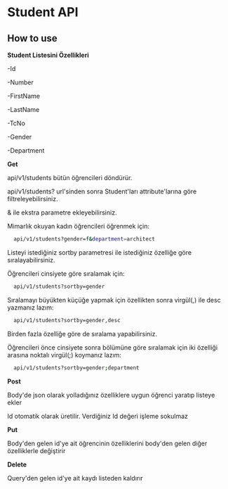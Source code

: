 # Student API

## How to use

**Student Listesini Özellikleri**

-Id

-Number

-FirstName

-LastName

-TcNo

-Gender

-Department


**Get**

api/v1/students bütün öğrencileri döndürür.

api/v1/students? url'sinden sonra Student'ları attribute'larına göre filtreleyebilirsiniz.

& ile ekstra parametre ekleyebilirsiniz.

Mimarlık okuyan kadın öğrencileri öğrenmek için:
```bash
  api/v1/students?gender=f&department=architect
```

Listeyi istediğiniz sortby parametresi ile istediğiniz özelliğe göre sıralayabilirsiniz.

Öğrencileri cinsiyete göre sıralamak için:
```bash
  api/v1/students?sortby=gender
```

Sıralamayı büyükten küçüğe yapmak için özellikten sonra virgül(,) ile desc yazmanız lazım:
```bash
  api/v1/students?sortby=gender,desc
```

Birden fazla özelliğe göre de sıralama yapabilirsiniz.

Öğrencileri önce cinsiyete sonra bölümüne göre sıralamak için iki özelliği arasına noktalı virgül(;) koymanız lazım:
```bash
  api/v1/students?sortby=gender;department
```


**Post**

Body'de json olarak yolladığınız özelliklere uygun öğrenci yaratıp listeye ekler

Id otomatik olarak üretilir. Verdiğiniz Id değeri işleme sokulmaz



**Put**

Body'den gelen id'ye ait öğrencinin özelliklerini body'den gelen diğer özelliklerle değiştirir



**Delete**

Query'den gelen id'ye ait kaydı listeden kaldırır
